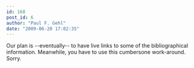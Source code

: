 ```yaml
---
id: 168
post_id: 6
author: "Paul F. Gehl"
date: "2009-06-20 17:02:35"
---
```

Our plan is --eventually-- to have live links to some of the bibliographical information. Meanwhile, you have to use this cumbersone work-around. Sorry.
